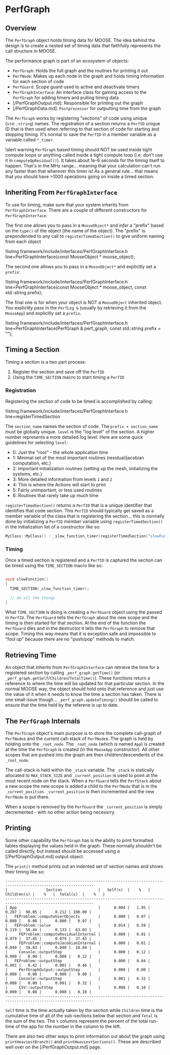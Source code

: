 # PerfGraph

## Overview

The `PerfGraph` object holds timing data for MOOSE.  The idea behind the design is to create a nested set of timing data that faithfully represents the call structure in MOOSE.

The performance graph is part of an ecosystem of objects:

- `PerfGraph`: Holds the full graph and the routines for printing it out
- `PerfNode`: Makes up each node in the graph and holds timing information for each section of code
- `PerfGuard`: Scope guard used to active and deactivate timers
- `PerfGraphInterface`: An interface class for gaining access to the `PerfGraph` for adding timers and pulling timing data
- [/PerfGraphOutput.md]: Responsible for printing out the graph
- [/PerfGraphData.md]: `Postprocessor` for outputting time from the graph

The `PerfGraph` works by registering "sections" of code using unique (`std::string`) names.  The registration of a section returns a `PerfID` unique ID that is then used when referring to that section of code for starting and stopping timing.  It's normal to save the `PerfID` in a member variable as a variable called `*_timer`.

!alert warning
`PerfGraph` based timing should NOT be used inside tight compute loops or anything called inside a tight compute loop (i.e. don't use it in `computeQpResidual()`).  It takes about 1e-6 seconds for the timing itself to happen.  That's in the MHz range... meaning that your calculation can't run any faster than that wherever this timer is!  As a general rule... that means that you should have >1000 operations going on inside a timed section.

## Inheriting From `PerfGraphInterface`

To use for timing, make sure that your system inherits from `PerfGraphInterface`.  There are a couple of different constructors for `PerfGraphInterface`:

The first one allows you to pass in a `MooseObject*` and *infer* a "prefix" based on the `type()` of the object (the name of the object).  The "prefix" is prependended to any call to `registerTimedSection()` to give uniform naming from each object

!listing framework/include/interfaces/PerfGraphInterface.h line=PerfGraphInterface(const MooseObject * moose_object);

The second one allows you to pass in a `MooseObject*` and explicitly set a `prefix`:

!listing framework/include/interfaces/PerfGraphInterface.h line=PerfGraphInterface(const MooseObject * moose_object, const std::string prefix);

The final one is for when your object is NOT a `MooseObject` inherited object.  You explicitly pass in the `PerfLog &` (usually by retrieving it from the `MooseApp`) and explicitly set a `prefix`.

!listing framework/include/interfaces/PerfGraphInterface.h line=PerfGraphInterface(PerfGraph & perf_graph, const std::string prefix = "");

## Timing a Section

Timing a section is a two part process:

1.  Register the section and save off the `PerfID`
2.  Using the `TIME_SECTION` macro to start timing a `PerfID`

### Registration

Registering the section of code to be timed is accomplished by calling:

!listing framework/include/interfaces/PerfGraphInterface.h line=registerTimedSection

The `section_name` names the section of code.  The `prefix + section_name` must be globally unique.  `level` is the "log level" of the section.  A higher number represents a more detailed log level.  Here are some quick guidelines for selecting `level`:

- 0: Just the "root" - the whole application time
- 1: Minimal set of the most important routines (residual/jacobian computation, etc.)
- 2: Important initialization routines (setting up the mesh, initializing the systems, etc.)
- 3: More detailed information from levels `1` and `2`
- 4: This is where the Actions will start to print
- 5: Fairly unimportant, or less used routines
- 6: Routines that rarely take up much time


`registerTimedSection()` returns a `PerfID` that is a unique identifier that identifies that code section.  This `PerfID` should typically get saved as a member variable of the class that is registering the section... this is normally done by initializing a `PerfID` member variable using `registerTimedSection()` in the initialization list of a constructor like so:

```c++
MyClass::MyClass() : _slow_function_timer(registerTimedSection("slowFunction")) {}
```

### Timing

Once a timed section is registered and a `PerfID` is captured the section can be timed using the `TIME_SECTION` macro like so:

```c++

void slowFunction()
{
  TIME_SECTION(_slow_function_timer);

  // do all the things
}
```

What `TIME_SECTION` is doing is creating a `PerfGuard` object using the passed in `PerfID`.  The `PerfGuard` tells the `PerfGraph` about the new scope and the timing is then started for that section.  At the end of the function the `PerfGuard` dies and in the destructor it tells the `PerfGraph` to remove that scope.  Timing this way means that it is exception safe and impossible to "foul up" because there are no "push/pop" methods to match.

## Retrieving Time

An object that inherits from `PerfGraphInterface` can retrieve the time for a registered section by calling `_perf_graph.getTime()` (or `_perf_graph.getSelf`/`Children`/`TotalTime()`).  These functions return a reference to where the time will be updated for that particular section.  In the normal MOOSE way, the object should hold onto that reference and just use the value of it when it needs to know the time a section has taken.  There is one small issue though... `_perf_graph.updateTiming()` should be called to ensure that the time held by the referene is up to date.

## The `PerfGraph` Internals

The `PerfGraph` object's main purpose is to store the complete call-graph of `PerfNode`s and the current call-stack of `PerfNode`s.  The graph is held by holding onto the `_root_node`.  The `_root_node` (which is named `App`) is created at the time the `PerfGraph` is created (in the `MooseApp` constructor).  All other scopes that are pushed into the graph are then children/descendents of the `_root_node`.

The call-stack is held within the `_stack` variable.  The `_stack` is statically allocated to `MAX_STACK_SIZE` and `_current_position` is used to point at the most recent node on the stack.  When a `PerfGuard` tells the `PerfStack` about a new scope the new scope is added a child to the `PerfNode` that is in the `_current_position`.  `_current_position` is then incremented and the new `PerfNode` is put there.

When a scope is removed by the `PerfGuard` the `_current_position` is simply decremented - with no other action being necessrry.

## Printing

Some other capability the `PerfGraph` has is the ability to print formatted tables displaying the values held in the graph.  These normally shouldn't be called directly, but instead should be accessed using a [/PerfGraphOutput.md] output object.

The `print()` method prints out an indented set of section names and shows their timing like so:

```
-------------------------------------------------------------------------------------------------------------
|                 Section                |   Self(s)  |    %   | Children(s) |    %   |  Total(s)  |    %   |
-------------------------------------------------------------------------------------------------------------
| App                                    |      0.004 |   1.95 |       0.207 |  98.05 |      0.212 | 100.00 |
|   FEProblem::computeUserObjects        |      0.000 |   0.07 |       0.000 |   0.00 |      0.000 |   0.07 |
|   FEProblem::solve                     |      0.014 |   6.59 |       0.119 |  56.44 |      0.133 |  63.03 |
|     FEProblem::computeResidualInternal |      0.000 |   0.01 |       0.079 |  37.45 |      0.079 |  37.45 |
|     FEProblem::computeJacobianInternal |      0.000 |   0.01 |       0.040 |  18.83 |      0.040 |  18.84 |
|     Console::outputStep                |      0.000 |   0.12 |       0.000 |   0.00 |      0.000 |   0.12 |
|   FEProblem::outputStep                |      0.000 |   0.04 |       0.001 |   0.42 |      0.001 |   0.46 |
|     PerfGraphOutput::outputStep        |      0.000 |   0.00 |       0.000 |   0.00 |      0.000 |   0.00 |
|     Console::outputStep                |      0.001 |   0.32 |       0.000 |   0.00 |      0.001 |   0.32 |
|     CSV::outputStep                    |      0.000 |   0.10 |       0.000 |   0.00 |      0.000 |   0.10 |
-------------------------------------------------------------------------------------------------------------
```

`Self` time is the time actually taken by the section while `Children` time is the cumulative time of all of the sub-sections below that section and `Total` is the sum of the two.  The `%` columns represent the percent of the total run-time of the app for the number in the column to the left.

There are also two other ways to print information out about the graph using `printHeaviestBranch()` and `printHeaviestSections()`.  These are described well over on the [/PerfGraphOutput.md] page.